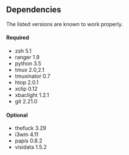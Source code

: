 ## Dependencies

The listed versions are known to work properly.

#### Required
- zsh 5.1
- ranger 1.9
- python 3.5
- tmux 2.0,2.1
- tmuxinator 0.7
- htop 2.0.1
- xclip 0.12
- xbaclight 1.2.1
- git 2.21.0

#### Optional
- thefuck 3.29
- i3wm 4.11
- papis 0.8.2
- visidata 1.5.2
